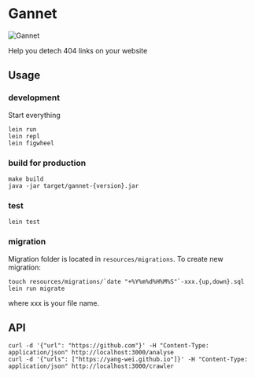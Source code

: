# Gannet 

![Gannet](http://scienceblogs.com/tetrapodzoology/wp-content/blogs.dir/471/files/2012/04/i-a6deb65b341b5bdf7e547dd86d29a2b6-Northern_Gannet_wikipedia_Dec_2008.jpg)

Help you detech 404 links on your website

## Usage

### development
Start everything
```
lein run
lein repl
lein figwheel 
```

### build for production

```
make build
java -jar target/gannet-{version}.jar
```

### test

```
lein test
```

### migration

Migration folder is located in `resources/migrations`. To create new migration:

```
touch resources/migrations/`date "+%Y%m%d%H%M%S"`-xxx.{up,down}.sql
lein run migrate
```

where xxx is your file name.

## API

```
curl -d '{"url": "https://github.com"}' -H "Content-Type: application/json" http://localhost:3000/analyse
curl -d '{"urls": ["https://yang-wei.github.io"]}' -H "Content-Type: application/json" http://localhost:3000/crawler
```
